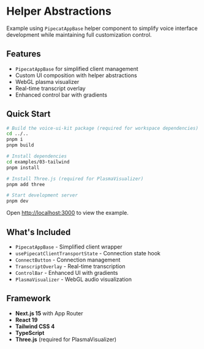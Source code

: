 # Helper Abstractions

Example using `PipecatAppBase` helper component to simplify voice interface development while maintaining full customization control.

## Features

- `PipecatAppBase` for simplified client management
- Custom UI composition with helper abstractions
- WebGL plasma visualizer
- Real-time transcript overlay
- Enhanced control bar with gradients

## Quick Start

```bash
# Build the voice-ui-kit package (required for workspace dependencies)
cd ../..
pnpm i
pnpm build

# Install dependencies
cd examples/03-tailwind
pnpm install

# Install Three.js (required for PlasmaVisualizer)
pnpm add three

# Start development server
pnpm dev
```

Open [http://localhost:3000](http://localhost:3000) to view the example.

## What's Included

- `PipecatAppBase` - Simplified client wrapper
- `usePipecatClientTransportState` - Connection state hook
- `ConnectButton` - Connection management
- `TranscriptOverlay` - Real-time transcription
- `ControlBar` - Enhanced UI with gradients
- `PlasmaVisualizer` - WebGL audio visualization

## Framework

- **Next.js 15** with App Router
- **React 19**
- **Tailwind CSS 4**
- **TypeScript**
- **Three.js** (required for PlasmaVisualizer)
